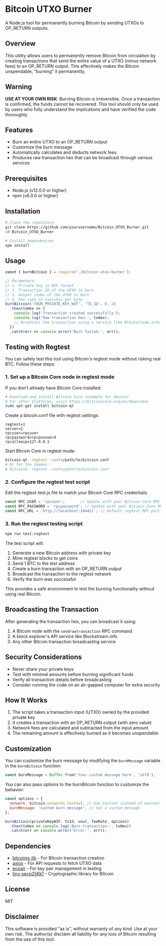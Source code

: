 # Bitcoin UTXO Burner

A Node.js tool for permanently burning Bitcoin by sending UTXOs to OP_RETURN outputs.

## Overview

This utility allows users to permanently remove Bitcoin from circulation by creating transactions that send the entire value of a UTXO (minus network fees) to an OP_RETURN output. This effectively makes the Bitcoin unspendable, "burning" it permanently.

## Warning

**USE AT YOUR OWN RISK**: Burning Bitcoin is irreversible. Once a transaction is confirmed, the funds cannot be recovered. This tool should only be used by users who fully understand the implications and have verified the code thoroughly.

## Features

- Burn an entire UTXO to an OP_RETURN output
- Customize the burn message
- Automatically calculates and deducts network fees
- Produces raw transaction hex that can be broadcast through various services

## Prerequisites

- Node.js (v12.0.0 or higher)
- npm (v6.0.0 or higher)

## Installation

```bash
# Clone the repository
git clone https://github.com/yourusername/Bitcoin_UTXO_Burner.git
cd Bitcoin_UTXO_Burner

# Install dependencies
npm install
```

## Usage

```javascript
const { burnBitcoin } = require('./bitcoin-utxo-burner');

// Parameters:
// 1. Private key in WIF format
// 2. Transaction ID of the UTXO to burn
// 3. Output index of the UTXO to burn
// 4. Fee rate in satoshis per byte
burnBitcoin('YOUR_PRIVATE_KEY_WIF', 'TX_ID', 0, 2)
  .then(txHex => {
    console.log('Transaction created successfully');
    console.log('Raw transaction hex:', txHex);
    // Broadcast the transaction using a service like Blockstream.info
  })
  .catch(err => console.error('Burn failed:', err));
```

## Testing with Regtest

You can safely test this tool using Bitcoin's regtest mode without risking real BTC. Follow these steps:

### 1. Set up a Bitcoin Core node in regtest mode

If you don't already have Bitcoin Core installed:
```bash
# Download and install Bitcoin Core (example for Ubuntu)
# For other platforms, visit https://bitcoincore.org/en/download/
sudo apt-get install bitcoin-qt
```

Create a bitcoin.conf file with regtest settings:
```
regtest=1
server=1
rpcuser=rpcuser
rpcpassword=rpcpassword
rpcallowip=127.0.0.1
```

Start Bitcoin Core in regtest mode:
```bash
bitcoin-qt -regtest -conf=/path/to/bitcoin.conf
# Or for the daemon:
# bitcoind -regtest -conf=/path/to/bitcoin.conf
```

### 2. Configure the regtest test script

Edit the regtest-test.js file to match your Bitcoin Core RPC credentials:
```javascript
const RPC_USER = 'rpcuser';       // Update with your Bitcoin Core RPC username
const RPC_PASSWORD = 'rpcpassword'; // Update with your Bitcoin Core RPC password
const RPC_URL = 'http://localhost:18443/'; // Default regtest RPC port
```

### 3. Run the regtest testing script

```bash
npm run test:regtest
```

The test script will:
1. Generate a new Bitcoin address with private key
2. Mine regtest blocks to get coins
3. Send 1 BTC to the test address
4. Create a burn transaction with an OP_RETURN output
5. Broadcast the transaction to the regtest network
6. Verify the burn was successful

This provides a safe environment to test the burning functionality without using real Bitcoin.

## Broadcasting the Transaction

After generating the transaction hex, you can broadcast it using:

1. A Bitcoin node with the `sendrawtransaction` RPC command
2. A block explorer's API service like Blockstream.info
3. Any other Bitcoin transaction broadcasting service

## Security Considerations

- Never share your private keys
- Test with minimal amounts before burning significant funds
- Verify all transaction details before broadcasting
- Consider running the code on an air-gapped computer for extra security

## How It Works

1. The script takes a transaction input (UTXO) owned by the provided private key
2. It creates a transaction with an OP_RETURN output (with zero value)
3. Network fees are calculated and subtracted from the input amount
4. The remaining amount is effectively burned as it becomes unspendable

## Customization

You can customize the burn message by modifying the `burnMessage` variable in the `burnBitcoin` function:

```javascript
const burnMessage = Buffer.from('Your custom message here', 'utf8');
```

You can also pass options to the burnBitcoin function to customize the behavior:
```javascript
const options = {
  network: bitcoin.networks.testnet, // Use testnet instead of mainnet
  burnMessage: 'Custom burn message', // Set a custom message
};

burnBitcoin(privateKeyWIF, txId, vout, feeRate, options)
  .then(txHex => console.log('Burn transaction:', txHex))
  .catch(err => console.error('Error:', err));
```

## Dependencies

- [bitcoinjs-lib](https://github.com/bitcoinjs/bitcoinjs-lib) - For Bitcoin transaction creation
- [axios](https://github.com/axios/axios) - For API requests to fetch UTXO data
- [ecpair](https://github.com/bitcoinjs/ecpair) - For key pair management in testing
- [tiny-secp256k1](https://github.com/bitcoinjs/tiny-secp256k1) - Cryptographic library for Bitcoin

## License

MIT

## Disclaimer

This software is provided "as is", without warranty of any kind. Use at your own risk. The author(s) disclaim all liability for any loss of Bitcoin resulting from the use of this tool. 